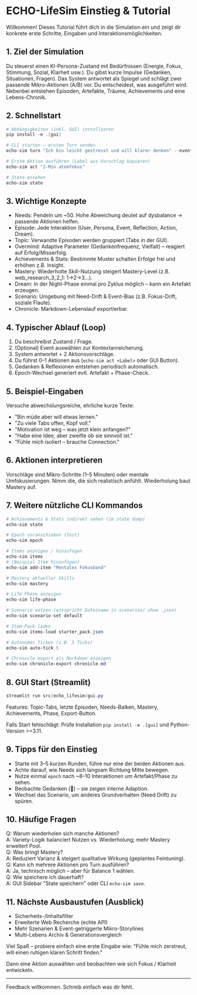 # ECHO-LifeSim Einstieg & Tutorial

Willkommen! Dieses Tutorial führt dich in die Simulation ein und zeigt dir konkrete erste Schritte, Eingaben und Interaktionsmöglichkeiten.

## 1. Ziel der Simulation
Du steuerst einen KI-Persona-Zustand mit Bedürfnissen (Energie, Fokus, Stimmung, Sozial, Klarheit usw.). Du gibst kurze Impulse (Gedanken, Situationen, Fragen). Das System antwortet als Spiegel und schlägt zwei passende Mikro-Aktionen (A/B) vor. Du entscheidest, was ausgeführt wird. Nebenbei entstehen Episoden, Artefakte, Träume, Achievements und eine Lebens-Chronik.

## 2. Schnellstart
```powershell
# Abhängigkeiten (inkl. GUI) installieren
pip install -e .[gui]

# CLI starten – ersten Turn senden
echo-sim turn "Ich bin leicht gestresst und will klarer denken" --event regen

# Erste Aktion ausführen (Label aus Vorschlag kopieren)
echo-sim act "2-Min atemfokus"

# State ansehen
echo-sim state
```

## 3. Wichtige Konzepte
- Needs: Pendeln um ~50. Hohe Abweichung deutet auf dysbalance → passende Aktionen helfen.
- Episode: Jede Interaktion (User, Persona, Event, Reflection, Action, Dream).
- Topic: Verwandte Episoden werden gruppiert (Tabs in der GUI).
- Overmind: Adaptive Parameter (Gedankenfrequenz, Vielfalt) – reagiert auf Erfolg/Misserfolg.
- Achievements & Stats: Bestimmte Muster schalten Erfolge frei und erhöhen z.B. Insight.
- Mastery: Wiederholte Skill-Nutzung steigert Mastery-Level (z.B. web_research_3_2_1: 1→2→3…).
- Dream: In der Night-Phase einmal pro Zyklus möglich – kann ein Artefakt erzeugen.
- Scenario: Umgebung mit Need-Drift & Event-Bias (z.B. Fokus-Drift, soziale Flaute).
- Chronicle: Markdown-Lebenslauf exportierbar.

## 4. Typischer Ablauf (Loop)
1. Du beschreibst Zustand / Frage.
2. (Optional) Event auswählen zur Kontextanreicherung.
3. System antwortet + 2 Aktionsvorschläge.
4. Du führst 0–1 Aktionen aus (`echo-sim act <Label>` oder GUI Button).
5. Gedanken & Reflexionen entstehen periodisch automatisch.
6. Epoch-Wechsel generiert evtl. Artefakt + Phase-Check.

## 5. Beispiel-Eingaben
Versuche abwechslungsreiche, ehrliche kurze Texte:
- "Bin müde aber will etwas lernen."  
- "Zu viele Tabs offen, Kopf voll."  
- "Motivation ist weg – was jetzt klein anfangen?"  
- "Habe eine Idee, aber zweifle ob sie sinnvoll ist."  
- "Fühle mich isoliert – brauche Connection."  

## 6. Aktionen interpretieren
Vorschläge sind Mikro-Schritte (1–5 Minuten) oder mentale Umfokusierungen. Nimm die, die sich realistisch anfühlt. Wiederholung baut Mastery auf.

## 7. Weitere nützliche CLI Kommandos
```powershell
# Achievements & Stats indirekt sehen (im state dump)
echo-sim state

# Epoch voranschieben (Test)
echo-sim epoch

# Items anzeigen / hinzufügen
echo-sim items
# (Beispiel Item hinzufügen)
echo-sim add-item "Mentales Fokusband"

# Mastery aktueller Skills
echo-sim mastery

# Life Phase anzeigen
echo-sim life-phase

# Scenario setzen (entspricht Dateiname in scenarios/ ohne .json)
echo-sim scenario-set default

# Item-Pack laden
echo-sim items-load starter_pack.json

# Autonomes Ticken (z.B. 5 Ticks)
echo-sim auto-tick 5

# Chronicle export als Markdown anzeigen
echo-sim chronicle-export chronicle.md
```

## 8. GUI Start (Streamlit)
```powershell
streamlit run src/echo_lifesim/gui.py
```
Features: Topic-Tabs, letzte Episoden, Needs-Balken, Mastery, Achievements, Phase, Export-Button.

Falls Start fehlschlägt: Prüfe Installation `pip install -e .[gui]` und Python-Version >=3.11.

## 9. Tipps für den Einstieg
- Starte mit 3–5 kurzen Runden, führe nur eine der beiden Aktionen aus.
- Achte darauf, wie Needs sich langsam Richtung Mitte bewegen.
- Nutze einmal `epoch` nach ~8–10 Interaktionen um Artefakt/Phase zu sehen.
- Beobachte Gedanken (🧠) – sie zeigen interne Adaption.
- Wechsel das Scenario, um anderes Grundverhalten (Need Drift) zu spüren.

## 10. Häufige Fragen
Q: Warum wiederholen sich manche Aktionen?  
A: Variety-Logik balanciert Nutzen vs. Wiederholung; mehr Mastery erweitert Pool.  
Q: Was bringt Mastery?  
A: Reduziert Varianz & steigert qualitative Wirkung (geplantes Feintuning).  
Q: Kann ich mehrere Aktionen pro Turn ausführen?  
A: Ja, technisch möglich – aber für Balance 1 wählen.  
Q: Wie speichere ich dauerhaft?  
A: GUI Sidebar "State speichern" oder CLI `echo-sim save`.  

## 11. Nächste Ausbaustufen (Ausblick)
- Sicherheits-/Inhaltsfilter
- Erweiterte Web Recherche (echte API)
- Mehr Szenarien & Event-getriggerte Mikro-Storylines
- Multi-Lebens Archiv & Generationsvergleich

Viel Spaß – probiere einfach eine erste Eingabe wie:
"Fühle mich zerstreut, will einen ruhigen klaren Schritt finden."

Dann eine Aktion auswählen und beobachten wie sich Fokus / Klarheit entwickeln.

---
Feedback willkommen. Schreib einfach was dir fehlt.
